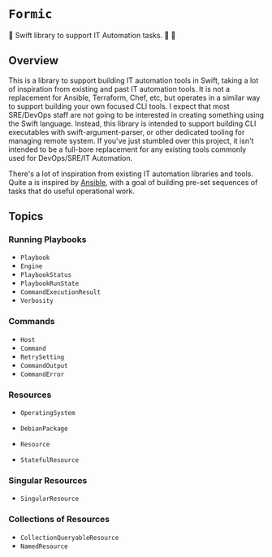 # ``Formic``

🐜 Swift library to support IT Automation tasks.  🐜 🐜

## Overview

This is a library to support building IT automation tools in Swift, taking a lot of inspiration from existing and past IT automation tools.
It is not a replacement for Ansible, Terraform, Chef, etc, but operates in a similar way to support building your own focused CLI tools.
I expect that most SRE/DevOps staff are not going to be interested in creating something using the Swift language.
Instead, this library is intended to support building CLI executables with swift-argument-parser, or other dedicated tooling for managing remote system.
If you've just stumbled over this project, it isn't intended to be a full-bore replacement for any existing tools commonly used for DevOps/SRE/IT Automation.

There's a lot of inspiration from existing IT automation libraries and tools.
Quite a is inspired by [Ansible](https://github.com/ansible/ansible), with a goal of building pre-set sequences of tasks that do useful operational work.

## Topics

### Running Playbooks

- ``Playbook``
- ``Engine``
- ``PlaybookStatus``
- ``PlaybookRunState``
- ``CommandExecutionResult``
- ``Verbosity``

### Commands

- ``Host``
- ``Command``
- ``RetrySetting``
- ``CommandOutput``
- ``CommandError``

### Resources

- ``OperatingSystem``
- ``DebianPackage``

- ``Resource``
- ``StatefulResource``

### Singular Resources

- ``SingularResource``

### Collections of Resources

- ``CollectionQueryableResource``
- ``NamedResource``
